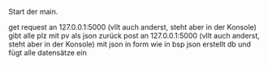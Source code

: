 Start der main.

get request an 127.0.0.1:5000 (vllt auch anderst, steht aber in der Konsole) gibt alle plz mit pv als json zurück
post an 127.0.0.1:5000 (vllt auch anderst, steht aber in der Konsole) mit json in form wie in bsp json erstellt db und fügt alle datensätze ein
